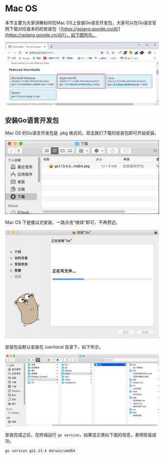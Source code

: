# Mac OS

本节主要为大家讲解如何在Mac OS上安装Go语言开发包，大家可以在Go语言官网下载对应版本的的安装包（[https://golang.google.cn/dl/](https://golang.google.cn/dl/)），如下图所示。

![](../.gitbook/assets/image%20%283%29.png)

##  安装Go语言开发包

 Mac OS 的Go语言开发包是 .pkg 格式的，双击我们下载的安装包即可开始安装。

![](../.gitbook/assets/image%20%284%29.png)

 Mac OS 下是傻瓜式安装，一路点击“继续”即可，不再赘述。

![](../.gitbook/assets/image%20%285%29.png)

 安装包会默认安装在 /usr/local 目录下，如下所示。

![](../.gitbook/assets/image%20%286%29.png)

 安装完成之后，在终端运行 `go version`，如果显示类似下面的信息，表明安装成功。

```text
go version go1.13.4 darwin/amd64
```



